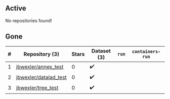 ## Active
No repositories found!

## Gone
| # | Repository (3) | Stars | Dataset (3) | `run` | `containers-run` |
| --- | --- | --- | --- | --- | --- |
| 1 | [jbwexler/annex_test](https://github.com/jbwexler/annex_test) | 0 | :heavy_check_mark: |  |  |
| 2 | [jbwexler/datalad_test](https://github.com/jbwexler/datalad_test) | 0 | :heavy_check_mark: |  |  |
| 3 | [jbwexler/tree_test](https://github.com/jbwexler/tree_test) | 0 | :heavy_check_mark: |  |  |
